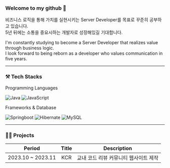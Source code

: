 ### Welcome to my github 👋
비즈니스 로직을 통해 가치를 실현시키는 Server Developer를 목표로 꾸준히 공부하고 있습니다.<br>
5년 뒤에는 소통을 중요시하는 개발자로 성장해있길 기대합니다.

I'm constantly studying to become a Server Developer that realizes value through business logic.<br>
I look forward to being reborn as a developer who values communication in five years.

---

### ⚒️ Tech Stacks
Programming Languages<br>

![Java](https://img.shields.io/badge/-Java-007396?style=for-the-badge&logo=&logoColor=white)
![JavaScript](https://img.shields.io/badge/-JavaScript-F7DF1E?style=for-the-badge&logo=javascript&logoColor=white)

Frameworks & Database<br>

![Springboot](https://img.shields.io/badge/-Springboot-6DB33F?style=for-the-badge&logo=springboot&logoColor=white)
![Hibernate](https://img.shields.io/badge/-Hibernate-59666C?style=for-the-badge&logo=hibernate&logoColor=white)
![MySQL](https://img.shields.io/badge/-MySQL-4479A1?style=for-the-badge&logo=mysql&logoColor=white)

<!-- Infra -->
<!-- ![Docker](https://img.shields.io/badge/-Docker-2496ED?style=for-the-badge&logo=docker&logoColor=white) -->
<!-- ![AWS](https://img.shields.io/badge/-AWS-FF9900?style=for-the-badge&logo=AmazonAWS&logoColor=white) -->
<!-- ![Kafka](https://img.shields.io/badge/-Kafka-231F20?style=for-the-badge&logo=apachekafka&logoColor=white) -->

---

### 👩‍💻 Projects
Period | Title | Description
:--: | :--: | :--:
2023.10 ~ 2023.11 | KCR | 교내 코드 리뷰 커뮤니티 웹사이트 제작


<!-- ### 💡 Experiences -->

<!-- ### 🌟 Github Stats
![Jihyun's GitHub stats](https://github-readme-stats.vercel.app/api?username=Jihyun3478&show_icons=true&theme=prussian) -->
